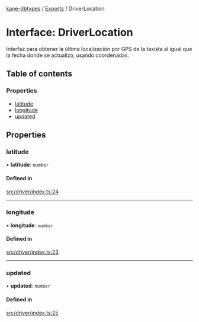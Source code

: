 [kane-dbtypes](../README.md) / [Exports](../modules.md) / DriverLocation

# Interface: DriverLocation

Interfaz para obtener la última localización por GPS de la taxista
al igual que la fecha donde se actualizó, usando coordenadas.

## Table of contents

### Properties

- [latitude](DriverLocation.md#latitude)
- [longitude](DriverLocation.md#longitude)
- [updated](DriverLocation.md#updated)

## Properties

### latitude

• **latitude**: `number`

#### Defined in

[src/driver/index.ts:24](https://github.com/gatitolabs/kane-dbtypes/blob/1098664/src/driver/index.ts#L24)

___

### longitude

• **longitude**: `number`

#### Defined in

[src/driver/index.ts:23](https://github.com/gatitolabs/kane-dbtypes/blob/1098664/src/driver/index.ts#L23)

___

### updated

• **updated**: `number`

#### Defined in

[src/driver/index.ts:25](https://github.com/gatitolabs/kane-dbtypes/blob/1098664/src/driver/index.ts#L25)
